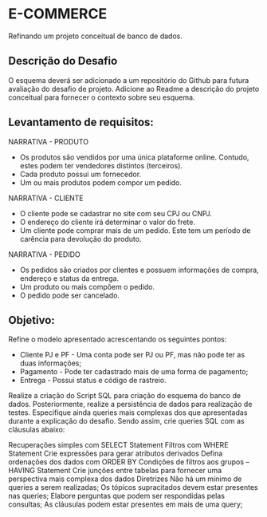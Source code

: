 # E-COMMERCE
Refinando um projeto conceitual de banco de dados.

## Descrição do Desafio

O esquema deverá ser adicionado a um repositório do Github para futura avaliação do desafio de projeto. Adicione ao Readme a descrição do projeto conceitual para fornecer o contexto sobre seu esquema.

## Levantamento de requisitos:

NARRATIVA - PRODUTO
 - Os produtos são vendidos por uma única plataforme online. Contudo, estes podem ter vendedores distintos (terceiros).
 - Cada produto possui um fornecedor.
 - Um ou mais produtos podem compor um pedido.

NARRATIVA - CLIENTE
 - O cliente pode se cadastrar no site com seu CPJ ou CNPJ.
 - O endereço do cliente irá determinar o valor do frete.
 - Um cliente pode comprar mais de um pedido. Este tem um período de carência para devolução do produto.

NARRATIVA - PEDIDO
 - Os pedidos são criados por clientes e possuem informações de compra, endereço e status da entrega.
 - Um produto ou mais compõem o pedido.
 - O pedido pode ser cancelado. 

## Objetivo:
Refine o modelo apresentado acrescentando os seguintes pontos:
* Cliente PJ e PF - Uma conta pode ser PJ ou PF, mas não pode ter as duas informações;
* Pagamento - Pode ter cadastrado mais de uma forma de pagamento;
* Entrega - Possui status e código de rastreio.

Realize a criação do Script SQL para criação do esquema do banco de dados. Posteriormente, realize a persistência de dados para realização de testes. Especifique ainda queries mais complexas dos que apresentadas durante a explicação do desafio. Sendo assim, crie queries SQL com as cláusulas abaixo:

Recuperações simples com SELECT Statement
Filtros com WHERE Statement
Crie expressões para gerar atributos derivados
Defina ordenações dos dados com ORDER BY
Condições de filtros aos grupos – HAVING Statement
Crie junções entre tabelas para fornecer uma perspectiva mais complexa dos dados
Diretrizes
Não há um mínimo de queries a serem realizadas;
Os tópicos supracitados devem estar presentes nas queries;
Elabore perguntas que podem ser respondidas pelas consultas;
As cláusulas podem estar presentes em mais de uma query;
